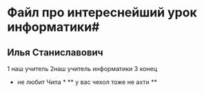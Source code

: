 # Файл про интереснейший урок информатики#
## Илья Станиславович   ##
1 наш учитель 
2наш учитель информатики 
3 конец

* не любит Чипа *
**  у вас чехол тоже не ахти **
